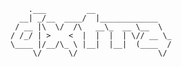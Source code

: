 ```
    .___         __                 
  __| _/__  ____/  |_____________   
 / __ |\  \/  /\   __\_  __ \__  \  
/ /_/ | >    <  |  |  |  | \// __ \_
\____ |/__/\_ \ |__|  |__|  (____  /
     \/      \/                  \/ 
```

<!--
**dxtra/dxtra** is a ✨ _special_ ✨ repository because its `README.md` (this file) appears on your GitHub profile.

Here are some ideas to get you started:

- 🔭 I’m currently working on cloud platforms for AI-related data intensive apps
- 🌱 I’m currently learning 
- 👯 I’m looking to collaborate on ...
- 🤔 I’m looking for help with ...
- 💬 Ask me about ...
- 📫 How to reach me: ...
- 😄 Pronouns: ...
- ⚡ Fun fact: ...
-->
